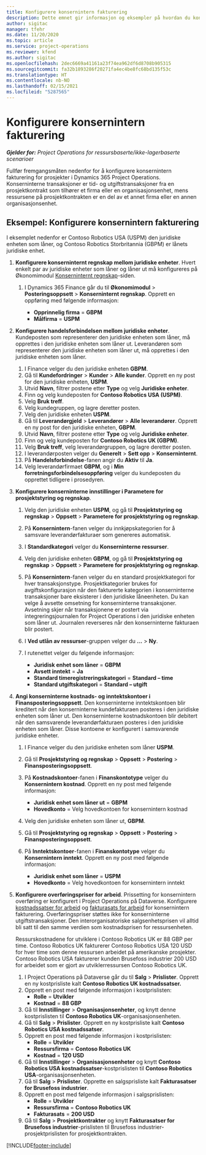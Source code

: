 ```yaml
---
title: Konfigurere konsernintern fakturering
description: Dette emnet gir informasjon og eksempler på hvordan du konfigurerer konserninterne fakturaer for prosjekter.
author: sigitac
manager: tfehr
ms.date: 11/20/2020
ms.topic: article
ms.service: project-operations
ms.reviewer: kfend
ms.author: sigitac
ms.openlocfilehash: 2dec6669a41161a23f74ea962df6d8708b905315
ms.sourcegitcommit: fa32b1893286f20271fa4ec4be8fc68bd135f53c
ms.translationtype: HT
ms.contentlocale: nb-NO
ms.lasthandoff: 02/15/2021
ms.locfileid: "5287565"
---
```

# <a name="configure-intercompany-invoicing"></a>Konfigurere konsernintern fakturering

_**Gjelder for:** Project Operations for ressursbaserte/ikke-lagerbaserte scenarioer_

Fullfør fremgangsmåten nedenfor for å konfigurere konsernintern fakturering for prosjekter i Dynamics 365 Project Operations. Konserninterne transaksjoner er tid- og utgiftstransaksjoner fra en prosjektkontrakt som tilhører et firma eller en organisasjonsenhet, mens ressursene på prosjektkontrakten er en del av et annet firma eller en annen organisasjonsenhet.

## <a name="example-configure-intercompany-invoicing"></a>Eksempel: Konfigurere konsernintern fakturering

I eksemplet nedenfor er Contoso Robotics USA (USPM) den juridiske enheten som låner, og Contoso Robotics Storbritannia (GBPM) er lånets juridiske enhet. 

1. **Konfigurere konserninternt regnskap mellom juridiske enheter**. Hvert enkelt par av juridiske enheter som låner og låner ut må konfigureres på Økonomimodul [Konserninternt regnskap](https://docs.microsoft.com/dynamics365/finance/general-ledger/intercompany-accounting-setup)-siden.
    
    1. I Dynamics 365 Finance går du til **Økonomimodul** > **Posteringsoppsett** > **Konserninternt regnskap**. Opprett en oppføring med følgende informasjon:

        - **Opprinnelig firma** = **GBPM**
        - **Målfirma** = **USPM**

2. **Konfigurere handelsforbindelsen mellom juridiske enheter**. Kundeposten som representerer den juridiske enheten som låner, må opprettes i den juridiske enheten som låner ut. Leverandøren som representerer den juridiske enheten som låner ut, må opprettes i den juridiske enheten som låner.

     1. I Finance velger du den juridiske enheten **GBPM**.
     2. Gå til **Kundefordringer** > **Kunder** > **Alle kunder**. Opprett en ny post for den juridiske enheten, **USPM**.
     3. Utvid **Navn**, filtrer postene etter **Type** og velg **Juridiske enheter**. 
     4. Finn og velg kundeposten for **Contoso Robotics USA (USPM)**.
     5. Velg **Bruk treff**. 
     6. Velg kundegruppen, og lagre deretter posten.
     7. Velg den juridiske enheten **USPM**.
     8. Gå til **Leverandørgjeld** > **Leverandører** > **Alle leverandører**. Opprett en ny post for den juridiske enheten, **GBPM**.
     9. Utvid **Navn**, filtrer postene etter **Type** og velg **Juridiske enheter**. 
     10. Finn og velg kundeposten for **Contoso Robotics UK (GBPM)**.
     11. Velg **Bruk treff**, velg leverandørgruppen, og lagre deretter posten.
     12. I leverandørposten velger du **Generelt** > **Sett opp** > **Konserninternt**.
     13. På **Handelsforbindelse**-fanen angir du **Aktiv** til **Ja**.
     14. Velg leverandørfirmaet **GBPM**, og i **Min forretningsforbindelsesoppføring** velger du kundeposten du opprettet tidligere i prosedyren.

3. **Konfigurere konserninterne innstillinger i Parametere for prosjektstyring og regnskap**. 

    1. Velg den juridiske enheten **USPM**, og gå til **Prosjektstyring og regnskap** > **Oppsett** > **Parametere for prosjektstyring og regnskap**.
    2. På **Konsernintern**-fanen velger du innkjøpskategorien for å samsvare leverandørfakturaer som genereres automatisk.
    3. I **Standardkategori** velger du **Konserninterne ressurser**.
    4. Velg den juridiske enheten **GBPM**, og gå til **Prosjektstyring og regnskap** > **Oppsett** > **Parametere for prosjektstyring og regnskap**.
    5. På **Konsernintern**-fanen velger du en standard prosjektkategori for hver transaksjonstype. Prosjektkategorier brukes for avgiftskonfigurasjon når den fakturerte kategorien i konserninterne transaksjoner bare eksisterer i den juridiske låneenheten. Du kan velge å avsette omsetning for konserninterne transaksjoner. Avsetning skjer når transaksjonene er postert via integreringsjournalen for Project Operations i den juridiske enheten som låner ut. Journalen reverseres når den konserninterne fakturaen blir postert.
    6. I **Ved utlån av ressurser**-gruppen velger du **...** > **Ny**. 
    7. I rutenettet velger du følgende informasjon:

          - **Juridisk enhet som låner** = **GBPM**
          - **Avsett inntekt** = **Ja**
          - **Standard timeregistreringskategori** = **Standard – time**
          - **Standard utgiftskategori** = **Standard – utgift**

4. **Angi konserninterne kostnads- og inntektskontoer i Finansposteringsoppsett**. Den konserninterne inntektskontoen blir kreditert når den konserninterne kundefakturaen posteres i den juridiske enheten som låner ut. Den konserninterne kostnadskontoen blir debitert når den samsvarende leverandørfakturaen posteres i den juridiske enheten som låner. Disse kontoene er konfigurert i samsvarende juridiske enheter. 
      
     1. I Finance velger du den juridiske enheten som låner **USPM**. 
     2. Gå til **Prosjektstyring og regnskap** > **Oppsett** > **Postering** > **Finansposteringsoppsett**. 
     3. På **Kostnadskontoer**-fanen i **Finanskontotype** velger du **Konsernintern kostnad**. Opprett en ny post med følgende informasjon:
      
        - **Juridisk enhet som låner ut** = **GBPM**
        - **Hovedkonto** = Velg hovedkontoen for konsernintern kostnad
        
     4. Velg den juridiske enheten som låner ut, **GBPM**. 
     5. Gå til **Prosjektstyring og regnskap** > **Oppsett** > **Postering** > **Finansposteringsoppsett**. 
     6. På **Inntektskontoer**-fanen i **Finanskontotype** velger du **Konsernintern inntekt**. Opprett en ny post med følgende informasjon:

        - **Juridisk enhet som låner** = **USPM**
        - **Hovedkonto** = Velg hovedkontoen for konsernintern inntekt 

5. **Konfigurere overføringspriser for arbeid**. Prissetting for konsernintern overføring er konfigurert i Project Operations på Dataverse. Konfigurere [kostnadssatser for arbeid](../pricing-costing/set-up-labor-cost-rate.md#transfer-pricing-and-costs-for-resources-outside-of-your-division-or-legal-entity) og [fakturasats for arbeid](../pricing-costing/set-up-labor-bill-rate.md#transfer-pricing-or-set-up-bill-rates-for-resources-from-other-organizational-units-or-divisions) for konsernintern fakturering. Overføringspriser støttes ikke for konserninterne utgiftstransaksjoner. Den interorganisatoriske salgsenhetsprisen vil alltid bli satt til den samme verdien som kostnadsprisen for ressursenheten.

      Ressurskostnadene for utviklere i Contoso Robotics UK er 88 GBP per time. Contoso Robotics UK fakturerer Contoso Robotics USA 120 USD for hver time som denne ressursen arbeidet på amerikanske prosjekter. Contoso Robotics USA fakturerer kunden Brusefoss industrier 200 USD for arbeidet som er gjort av utviklerressursen Contoso Robotics UK.

      1. I Project Operations på Dataverse går du til **Salg** > **Prislister**. Opprett en ny kostprisliste kalt **Contoso Robotics UK kostnadssatser.** 
      2. Opprett en post med følgende informasjon i kostprislisten:
         - **Rolle** = **Utvikler**
         - **Kostnad** = **88 GBP**
      3. Gå til **Innstillinger** > **Organisasjonsenheter**, og knytt denne kostprislisten til **Contoso Robotics UK**-organisasjonsenheten.
      4. Gå til **Salg** > **Prislister**. Opprett en ny kostprisliste kalt **Contoso Robotics USA kostnadssatser**. 
      5. Opprett en post med følgende informasjon i kostprislisten:
          - **Rolle** = **Utvikler**
          - **Ressursfirma** = **Contoso Robotics UK**
          - **Kostnad** = **120 USD**
      6. Gå til **Innstillinger** > **Organisasjonsenheter** og knytt **Contoso Robotics USA kostnadssatser**-kostprislisten til **Contoso Robotics USA**-organisasjonsenheten.
      7. Gå til **Salg** > **Prislister**. Opprette en salgsprisliste kalt **Fakturasatser for Brusefoss industrier**. 
      8. Opprett en post med følgende informasjon i salgsprislisten:
          - **Rolle** = **Utvikler**
          - **Ressursfirma** = **Contoso Robotics UK**
          - **Fakturasats** = **200 USD**
      9. Gå til **Salg** > **Prosjektkontrakter** og knytt **Fakturasatser for Brusefoss industrier**-prislisten til Brusefoss industrier-prosjektprislisten for prosjektkontrakten.


[!INCLUDE[footer-include](../includes/footer-banner.md)]